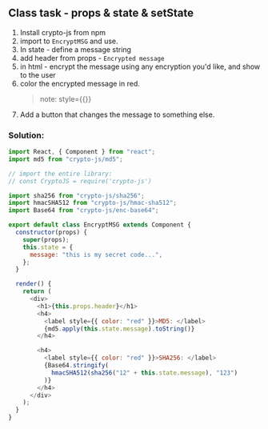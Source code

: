 ## Class task - props & state & setState

1. Install crypto-js from npm
2. import to `EncryptMSG` and use.
3. In state - define a message string
4. add header from props - `Encrypted message`
5. in html - encrypt the message using any encryption you'd like, and show to the user
6. color the encrypted message in red.
   > note: style={{}}
7. Add a button that changes the message to something else.


### Solution:

```js
import React, { Component } from "react";
import md5 from "crypto-js/md5";

// import the entire library:
// const CryptoJS = require('crypto-js')

import sha256 from "crypto-js/sha256";
import hmacSHA512 from "crypto-js/hmac-sha512";
import Base64 from "crypto-js/enc-base64";

export default class EncryptMSG extends Component {
  constructor(props) {
    super(props);
    this.state = {
      message: "this is my secret code...",
    };
  }

  render() {
    return (
      <div>
        <h1>{this.props.header}</h1>
        <h4>
          <label style={{ color: "red" }}>MD5: </label>
          {md5.apply(this.state.message).toString()}
        </h4>

        <h4>
          <label style={{ color: "red" }}>SHA256: </label>
          {Base64.stringify(
            hmacSHA512(sha256("12" + this.state.message), "123")
          )}
        </h4>
      </div>
    );
  }
}
```
